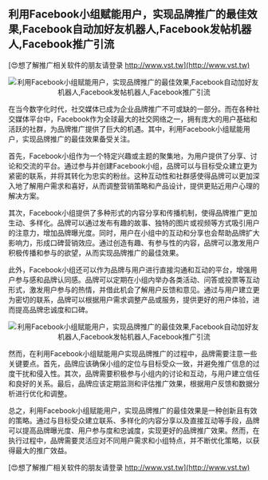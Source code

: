 ## **利用Facebook小组赋能用户，实现品牌推广的最佳效果,Facebook自动加好友机器人,Facebook发帖机器人,Facebook推广引流**

[😍想了解推广相关软件的朋友请登录 http://www.vst.tw](http://www.vst.tw)

 <center><img src="https://vst.tw/MP4/tuiguang/png/7.png" alt="利用Facebook小组赋能用户，实现品牌推广的最佳效果,Facebook自动加好友机器人,Facebook发帖机器人,Facebook推广引流"></center>

在当今数字化时代，社交媒体已成为企业品牌推广不可或缺的一部分。而在各种社交媒体平台中，Facebook作为全球最大的社交网络之一，拥有庞大的用户基础和活跃的社群，为品牌推广提供了巨大的机遇。其中，利用Facebook小组赋能用户，实现品牌推广的最佳效果备受关注。

首先，Facebook小组作为一个特定兴趣或主题的聚集地，为用户提供了分享、讨论和交流的平台。通过参与并创建Facebook小组，品牌可以与目标受众建立更为紧密的联系，并将其转化为忠实的粉丝。这种互动性和社群感使得品牌可以更加深入地了解用户需求和喜好，从而调整营销策略和产品设计，提供更贴近用户心理的解决方案。

其次，Facebook小组提供了多种形式的内容分享和传播机制，使得品牌推广更加生动、多样化。品牌可以通过发布有趣的故事、独特的图片或视频等方式吸引用户的注意力，增加品牌曝光度。同时，用户在小组中的互动和分享也会帮助品牌扩大影响力，形成口碑营销效应。通过创造有趣、有参与性的内容，品牌可以激发用户积极传播和参与的欲望，从而实现品牌推广的最佳效果。

此外，Facebook小组还可以作为品牌与用户进行直接沟通和互动的平台，增强用户参与感和品牌认同感。品牌可以定期在小组内举办各类活动、问答或投票等互动形式，激发用户参与的热情，并借此机会了解用户反馈和意见。通过与用户建立更为密切的联系，品牌可以根据用户需求调整产品或服务，提供更好的用户体验，进而提高品牌忠诚度和口碑。

 <center><img src="https://vst.tw/MP4/tuiguang/png/8.png" alt="利用Facebook小组赋能用户，实现品牌推广的最佳效果,Facebook自动加好友机器人,Facebook发帖机器人,Facebook推广引流"></center>

然而，在利用Facebook小组赋能用户实现品牌推广的过程中，品牌需要注意一些关键要点。首先，品牌应该确保小组的定位与目标受众一致，并避免推广信息的过度干扰和侵入性。其次，品牌需要积极参与小组内的讨论和互动，与用户建立信任和良好的关系。最后，品牌应该定期监测和评估推广效果，根据用户反馈和数据分析进行优化和调整。

总之，利用Facebook小组赋能用户，实现品牌推广的最佳效果是一种创新且有效的策略。通过与目标受众建立联系、多样化的内容分享以及直接互动等手段，品牌可以提高品牌曝光度、用户参与度和忠诚度，实现更好的品牌推广效果。然而，在执行过程中，品牌需要灵活应对不同用户需求和小组特点，并不断优化策略，以获得最大的推广效益。

[😍想了解推广相关软件的朋友请登录 http://www.vst.tw](http://www.vst.tw)



